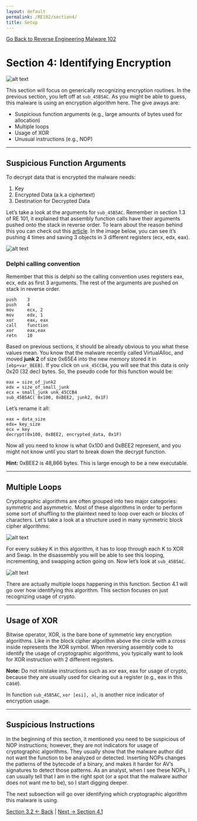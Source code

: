 ```yaml
---
layout: default
permalink: /RE102/section4/
title: Setup
---
```

[Go Back to Reverse Engineering Malware 102](https://nobarxtx.github.io/RE102/)

# Section 4: Identifying Encryption #

![alt text](https://nobarxtx.github.io/RE102/images/Section4_intro.gif "intro")

This section will focus on generically recognizing encryption routines. In the previous section, you left off at `sub_45B5AC`. As you might be able to guess, this malware is using an encryption algorithm here. The give aways are:

* Suspicious function arguments (e.g., large amounts of bytes used for allocation)
* Multiple loops
* Usage of XOR
* Unusual instructions (e.g., NOP)

---

## Suspicious Function Arguments ##

To decrypt data that is encrypted the malware needs:

1. Key
2. Encrypted Data (a.k.a ciphertext)
3. Destination for Decrypted Data

Let’s take a look at the arguments for `sub_45B5AC`. Remember in section 1.3 of RE 101, it explained that assembly function calls have their arguments pushed onto the stack in reverse order. To learn about the reason behind this you can check out this [article](https://en.wikipedia.org/wiki/Calling_convention). In the image below, you can see it’s pushing 4 times and saving 3 objects in 3 different registers (ecx, edx, eax).

![alt text](https://nobarxtx.github.io/RE102/images/Section4_functionargs.png "Section4_functionargs")

### Delphi calling convention ###

Remember that this is delphi so the calling convention uses registers eax, ecx, edx as first 3 arguments. The rest of the arguments are pushed on stack in reverse order.

```
push    3
push    4
mov     ecx, 2
mov     edx, 1
xor     eax, eax
call    function
xor     eax,eax
retn    10
```

Based on previous sections, it should be already obvious to you what these values mean. You know that the malware recently called VirtualAlloc, and moved **junk 2** of size 0x65E4 into the new memory stored it in `[ebp+var_BEEB]`. If you click on `unk_45CCB4`, you will see that this data is only 0x20 (32 dec) bytes. So, the pseudo code for this function would be:

```
eax = size_of_junk2
edx = size_of_small_junk
ecx = small_junk unk_45CCB4
sub_45B5AC( 0x100, 0xBEE2, junk2, 0x1F) 
```

Let’s rename it all:

```
eax = data_size
edx= key_size
ecx = key
decrypt(0x100, 0xBEE2, encrypted_data, 0x1F)
```

Now all you need to know is what 0x100 and 0xBEE2 represent, and you might not know until you start to break down the decrypt function. 

**Hint:** 0xBEE2 is 48,866 bytes. This is large enough to be a new executable. 

---

## Multiple Loops ##

Cryptographic algorithms are often grouped into two major categories: symmetric and asymmetric. Most of these algorithms in order to perform some sort of shuffling to the plaintext need to loop over each or blocks of characters. Let’s take a look at a structure used in many symmetric block cipher algorithms:

![alt text](https://nobarxtx.github.io/RE102/images/Section4_cipher.png "Section4_cipher")

For every subkey K in this algorithm, it has to loop through each K to XOR and Swap. In the disassembly you will be able to see this looping, incrementing, and swapping action going on. Now let’s look at `sub_45B5AC`.

![alt text](https://nobarxtx.github.io/RE102/images/Section4_looping.png "Section4_looping")

There are actually multiple loops happening in this function. Section 4.1 will go over how identifying this algorithm. This section focuses on just recognizing usage of crypto.

---

## Usage of XOR ##

Bitwise operator, XOR, is the bare bone of symmetric key encryption algorithms. Like in the block cipher algorithm above the circle with a cross inside represents the XOR symbol. When reversing assembly code to identify the usage of cryptographic algorithms, you typically want to look for XOR instruction with 2 different registers.

**Note:** Do not mistake instructions such as xor eax, eax for usage of crypto, because they are usually used for clearing out a register (e.g., eax in this case). 

In function `sub_45B5AC`, `xor [esi], al`, is another nice indicator of encryption usage. 

---

## Suspicious Instructions ##

In the beginning of this section, it mentioned you need to be suspicious of NOP instructions; however, they are not indicators for usage of cryptographic algorithms. They usually show  that the malware author did not want the function to be analyzed or detected. Inserting NOPs changes the patterns of the bytecode of a binary, and makes it harder for AV’s signatures to detect those patterns. As an analyst, when I see these NOPs, I can usually tell that I am in the right spot (or a spot that the malware author does not want me to be), so I start digging deeper.

The next subsection will go over identifying which cryptographic algorithm this malware is using.

[Section 3.2 <- Back](https://nobarxtx.github.io/RE102/section3.2) | [Next -> Section 4.1](https://nobarxtx.github.io/RE102/section4.1)
